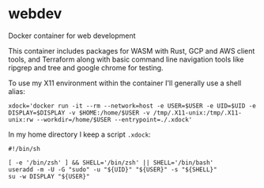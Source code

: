 # webdev
Docker container for web development

This container includes packages for WASM with Rust, GCP and AWS client tools, and Terraform along with basic command line navigation tools like ripgrep and tree and google chrome for testing.

To use my X11 environment within the container I'll generally use a shell alias:
```
xdock='docker run -it --rm --network=host -e USER=$USER -e UID=$UID -e DISPLAY=$DISPLAY -v $HOME:/home/$USER -v /tmp/.X11-unix:/tmp/.X11-unix:rw --workdir=/home/$USER --entrypoint=./.xdock'
```
In my home directory I keep a script `.xdock`:
```
#!/bin/sh

[ -e '/bin/zsh' ] && SHELL='/bin/zsh' || SHELL='/bin/bash'
useradd -m -U -G "sudo" -u "${UID}" "${USER}" -s "${SHELL}"
su -w DISPLAY "${USER}"
```

